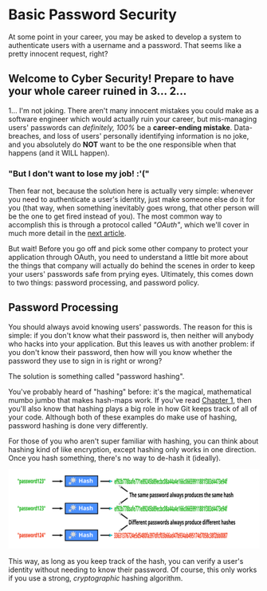 # Basic Password Security

At some point in your career, you may be asked to develop a system to authenticate users with a username and a password.
That seems like a pretty innocent request, right?

## Welcome to Cyber Security! Prepare to have your whole career ruined in 3... 2...

1...
I'm not joking.
There aren't many innocent mistakes you could make as a software engineer which would actually ruin your career,
but mis-managing users' passwords can *definitely, 100%* be a **career-ending mistake**.
Data-breaches, and loss of users' personally identifying information is no joke,
and you absolutely do **NOT** want to be the one responsible when that happens (and it WILL happen).

### "But I don't want to lose my job! :'("

Then fear not, because the solution here is actually very simple:
whenever you need to authenticate a user's identity, just make someone else do it for you
(that way, when something inevitably goes wrong, that other person will be the one to get fired instead of you).
The most common way to accomplish this is through a protocol called *"OAuth"*,
which we'll cover in much more detail in the [next article](./6c.%20OAuth.md).

But wait!
Before you go off and pick some other company to protect your application through OAuth,
you need to understand a little bit more about the things that company will actually do behind the scenes in order to keep your
users' passwords safe from prying eyes.
Ultimately, this comes down to two things: password processing, and password policy.

## Password Processing

You should always avoid knowing users' passwords.
The reason for this is simple:
if you don't know what their password is, then neither will anybody who hacks into your application.
But this leaves us with another problem:
if you don't know their password, then how will you know whether the password they use to sign in is right or wrong?

The solution is something called "password hashing".

You've probably heard of "hashing" before: it's the magical, mathematical mumbo jumbo that makes hash-maps work.
If you've read [Chapter 1](../✅%20%20%20%20%2001.%20Version%20Control/1a.%20Version%20Control.md),
then you'll also know that hashing plays a big role in how Git keeps track of all of your code.
Although both of these examples do make use of hashing, password hashing is done very differently.

For those of you who aren't super familiar with hashing, you can think about hashing kind of like encryption,
except hashing only works in one direction.
Once you hash something, there's no way to de-hash it (ideally).

![Hashing Algorithms](../FILES/auth/basicHashing.svg)

This way, as long as you keep track of the hash, you can verify a user's identity without needing to know their password.
Of course, this only works if you use a strong, *cryptographic* hashing algorithm.

